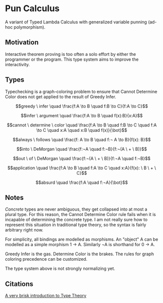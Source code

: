 # Pun Calculus
A variant of Typed Lambda Calculus with generalized variable punning (ad-hoc polymorphism).

## Motivation

Interactive theorem proving is too often a solo effort by either the programmer or the program. This type system aims to improve the interactivity.

## Types

Typechecking is a graph-coloring problem to ensure that Cannot Determine Color does not get applied to the result of Greedy Infer.

$$greedy \ infer \quad \frac{f:A \to B \quad f:B \to C}{f:A \to C}$$

$$infer \ argument \quad \frac{f:A \to B \quad f(x):B}{x:A}$$

$$cannot \ determine \ color \quad \frac{f:A \to B \quad f:B \to C \quad f:A \to C \quad x:A \quad x:B \quad f(x)}{\bot}$$

$$always \ follows \quad \frac{f: A \to B \quad f:¬ A \to B}{f(x): B}$$

$$into \ DeMorgan \quad \frac{f:¬A \quad f:¬B}{f:¬(A \ + \ B)}$$

$$out \ of \ DeMorgan \quad \frac{f:¬(A \ + \ B)}{f:¬A \quad f:¬B}$$

$$application \quad \frac{f:A \to B \quad f:A \to C \quad x:A}{f(x): \ B \ + \ C}$$

$$absurd \quad \frac{f:A \quad f:¬A}{\bot}$$

## Notes

_Concrete_ types are never ambiguous, they get collapsed into at most a plural type.
For this reason, the Cannot Determine Color rule fails when it is incapable of determining the concrete type.
I am not really sure how to represent this situation in traditional type theory, so the syntax is fairly arbitrary right now.

For simplicity, all bindings are modelled as morphisms.
An "object" A can be modelled as a simple morphism 1 -> A.
Similarly ¬A is shorthand for 0 -> A.

Greedy Infer is the gas. Determine Color is the brakes. The rules for graph coloring precedence can be customized.

The type system above is not strongly normalizing yet.

## Citations

[A very brisk introduction to Type Theory](https://ncatlab.org/nlab/show/type+theory)
